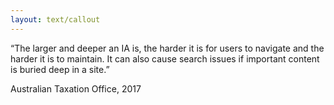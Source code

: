 ```yaml
---
layout: text/callout
---
```


“The larger and deeper an IA is, the harder it is for users to navigate and the harder it is to maintain. It can also cause search issues if important content is buried deep in a site.”

Australian Taxation Office, 2017

